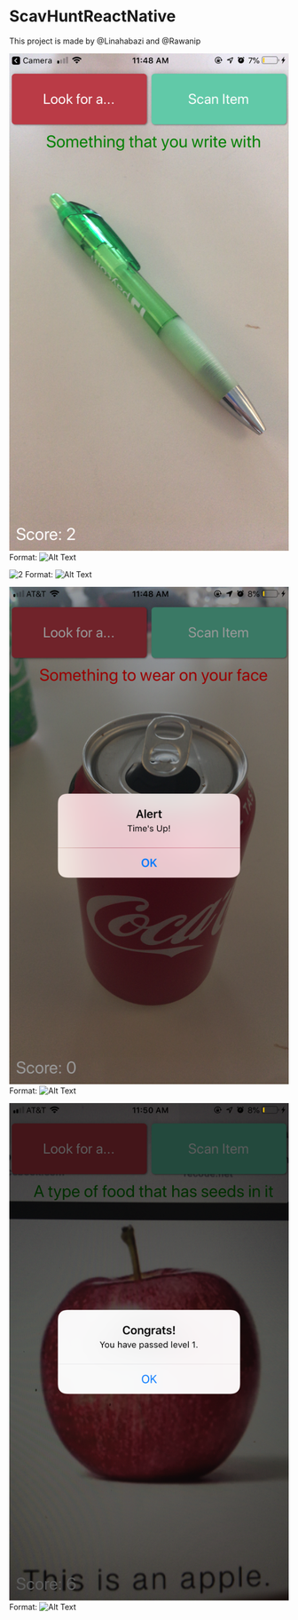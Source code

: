 

# ScavHuntReactNative

This project is made by @Linahabazi and @Rawanip 

![1](/Images/1.png)
Format: ![Alt Text](url)

![2](/Images/2.png)
Format: ![Alt Text](url)

![3](/Images/3.png)
Format: ![Alt Text](url)

![4](/Images/4.png)
Format: ![Alt Text](url)
